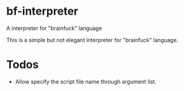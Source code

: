# bf-interpreter
A interpreter for "brainfuck" language

This is a simple but not elegant interpreter for "brainfuck" language.

# Todos
- Allow specify the script file name through argument list.